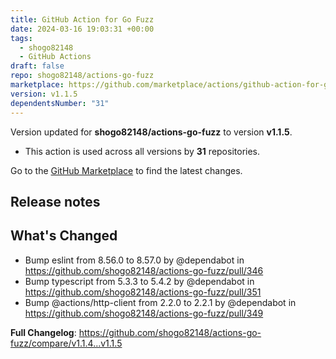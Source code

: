 ```yaml
---
title: GitHub Action for Go Fuzz
date: 2024-03-16 19:03:31 +00:00
tags:
  - shogo82148
  - GitHub Actions
draft: false
repo: shogo82148/actions-go-fuzz
marketplace: https://github.com/marketplace/actions/github-action-for-go-fuzz
version: v1.1.5
dependentsNumber: "31"
---
```



Version updated for **shogo82148/actions-go-fuzz** to version **v1.1.5**.
- This action is used across all versions by **31** repositories.

Go to the [GitHub Marketplace](https://github.com/marketplace/actions/github-action-for-go-fuzz) to find the latest changes.

## Release notes

## What's Changed
* Bump eslint from 8.56.0 to 8.57.0 by @dependabot in https://github.com/shogo82148/actions-go-fuzz/pull/346
* Bump typescript from 5.3.3 to 5.4.2 by @dependabot in https://github.com/shogo82148/actions-go-fuzz/pull/351
* Bump @actions/http-client from 2.2.0 to 2.2.1 by @dependabot in https://github.com/shogo82148/actions-go-fuzz/pull/349


**Full Changelog**: https://github.com/shogo82148/actions-go-fuzz/compare/v1.1.4...v1.1.5
